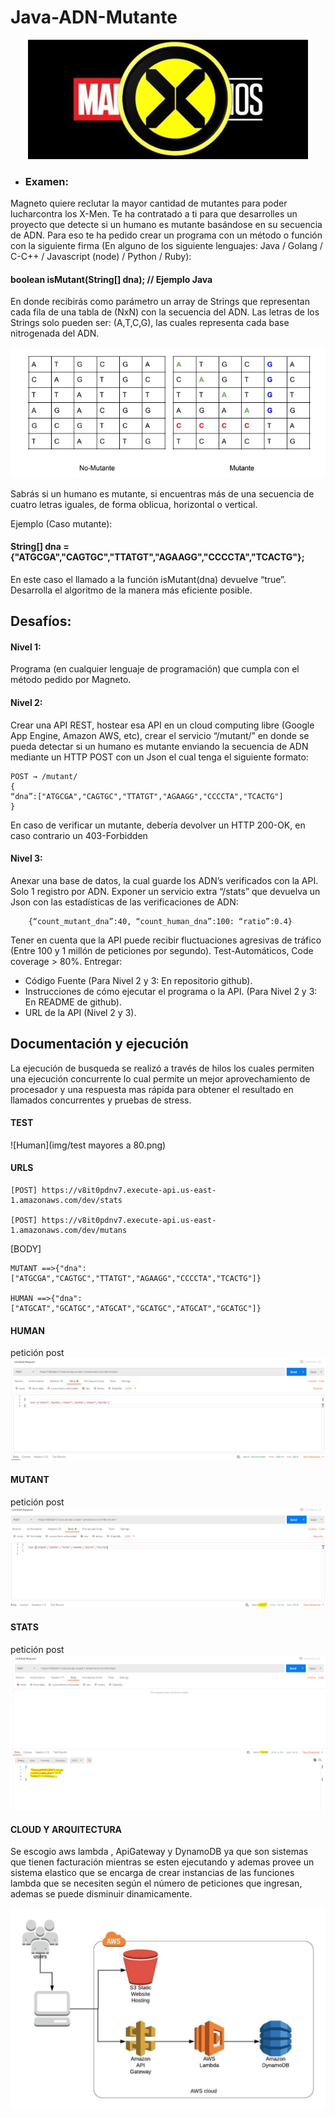 
# Java-ADN-Mutante

<div style="text-align:center"><img src="img/marvelX.jpeg" /></div>

- ### Examen:
Magneto quiere reclutar la mayor cantidad de mutantes para poder lucharcontra los X-Men.
Te ha contratado a ti para que desarrolles un proyecto que detecte si un humano es mutante basándose en su secuencia de ADN.
Para eso te ha pedido crear un programa con un método o función con la siguiente firma (En alguno de los siguiente lenguajes: Java / Golang / C-C++ / Javascript (node) / Python / Ruby):

#### boolean isMutant(String[] dna); // Ejemplo Java

En donde recibirás como parámetro un array de Strings que representan cada fila de una tabla de (NxN) con la secuencia del ADN. Las letras de los Strings solo pueden ser: (A,T,C,G), las cuales representa cada base nitrogenada del ADN.

<div style="text-align:center"><img src="img/tablas.jpg" /></div>


Sabrás si un humano es mutante, si encuentras más de una secuencia de cuatro letras iguales​, de forma oblicua, horizontal o vertical.

Ejemplo (Caso mutante):

#### String[] dna = {"ATGCGA","CAGTGC","TTATGT","AGAAGG","CCCCTA","TCACTG"};

En este caso el llamado a la función isMutant(dna) devuelve “true”.
Desarrolla el algoritmo de la manera más eficiente posible.

## Desafíos:

#### Nivel 1:
Programa (en cualquier lenguaje de programación) que cumpla con el método pedido por Magneto.
#### Nivel 2:
Crear una API REST, hostear esa API en un cloud computing libre (Google App Engine, Amazon AWS, etc), crear el servicio “/mutant/” en donde se pueda detectar si un humano es mutante enviando la secuencia de ADN mediante un HTTP POST con un Json el cual tenga el siguiente formato:
```
POST → /mutant/
{
“dna”:["ATGCGA","CAGTGC","TTATGT","AGAAGG","CCCCTA","TCACTG"]
}
```


En caso de verificar un mutante, debería devolver un HTTP 200-OK, en caso contrario un 403-Forbidden
#### Nivel 3:
Anexar una base de datos, la cual guarde los ADN’s verificados con la API. Solo 1 registro por ADN. Exponer un servicio extra “/stats” que devuelva un Json con las estadísticas de las verificaciones de ADN: 
```
    {“count_mutant_dna”:40, “count_human_dna”:100: “ratio”:0.4} 
```    
Tener en cuenta que la API puede recibir fluctuaciones agresivas de tráfico (Entre 100 y 1 millón de peticiones por segundo).
Test-Automáticos, Code coverage > 80%.
Entregar:
*   Código Fuente (Para Nivel 2 y 3: En repositorio github).
*   Instrucciones de cómo ejecutar el programa o la API. (Para Nivel 2 y 3: En README de
github).
*   URL de la API (Nivel 2 y 3).

## Documentación y ejecución

La ejecución de busqueda se realizó a través de hilos los cuales permiten una ejecución concurrente lo cual permite un mejor aprovechamiento de procesador y una respuesta mas rápida para obtener el resultado en llamados concurrentes y pruebas de stress.

#### TEST

![Human](img/test mayores a 80.png)

#### URLS

```
[POST] https://v8it0pdnv7.execute-api.us-east-1.amazonaws.com/dev/stats

[POST] https://v8it0pdnv7.execute-api.us-east-1.amazonaws.com/dev/mutans
```
[BODY] 

```
MUTANT ==>{"dna":["ATGCGA","CAGTGC","TTATGT","AGAAGG","CCCCTA","TCACTG"]}

HUMAN ==>{"dna":["ATGCAT","GCATGC","ATGCAT","GCATGC","ATGCAT","GCATGC"]}
```



#### HUMAN
petición post
![Human](img/human.png)


#### MUTANT
petición post
![Mutant](img/mutant.png)


#### STATS
petición post
![Stats](img/stats.png)

#### CLOUD Y ARQUITECTURA

Se escogio aws lambda , ApiGateway y DynamoDB ya que son sistemas que tienen facturación mientras se esten ejecutando y ademas provee un sistema elastico que se encarga de crear instancias de las funciones lambda que se necesiten según el número de peticiones que ingresan, ademas se puede disminuir dinamicamente.
<br/>
 <div style="text-align:center"><img src="img/amazonapi.jpeg" /></div>

